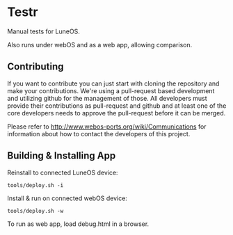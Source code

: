 Testr
=========

Manual tests for LuneOS.

Also runs under webOS and as a web app, allowing comparison.


## Contributing

If you want to contribute you can just start with cloning the repository and make your
contributions. We're using a pull-request based development and utilizing github for the
management of those. All developers must provide their contributions as pull-request and
github and at least one of the core developers needs to approve the pull-request before it
can be merged.

Please refer to http://www.webos-ports.org/wiki/Communications for information about how to
contact the developers of this project.


## Building & Installing App

Reinstall to connected LuneOS device:

`tools/deploy.sh -i`

Install & run on connected webOS device:

`tools/deploy.sh -w`

To run as web app, load debug.html in a browser.

